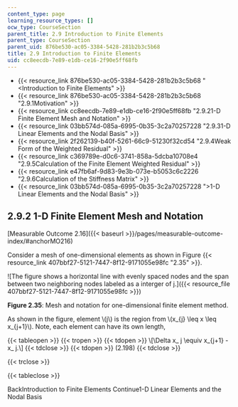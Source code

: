 ```yaml
---
content_type: page
learning_resource_types: []
ocw_type: CourseSection
parent_title: 2.9 Introduction to Finite Elements
parent_type: CourseSection
parent_uid: 876be530-ac05-3384-5428-281b2b3c5b68
title: 2.9 Introduction to Finite Elements
uid: cc8eecdb-7e89-e1db-ce16-2f90e5ff68fb
---
```


*   {{< resource_link 876be530-ac05-3384-5428-281b2b3c5b68 "\<Introduction to Finite Elements" >}}
*   {{< resource_link 876be530-ac05-3384-5428-281b2b3c5b68 "2.9.1Motivation" >}}
*   {{< resource_link cc8eecdb-7e89-e1db-ce16-2f90e5ff68fb "2.9.21-D Finite Element Mesh and Notation" >}}
*   {{< resource_link 03bb574d-085a-6995-0b35-3c2a70257228 "2.9.31-D Linear Elements and the Nodal Basis" >}}
*   {{< resource_link 2f262139-b40f-5261-66c9-51230f32cd54 "2.9.4Weak Form of the Weighted Residual" >}}
*   {{< resource_link c369789e-d0c6-3741-858a-5dcba10708e4 "2.9.5Calculation of the Finite Element Weighted Residual" >}}
*   {{< resource_link e47fb6af-9d83-9e3b-073e-b5053c6c2226 "2.9.6Calculation of the Stiffness Matrix" >}}
*   {{< resource_link 03bb574d-085a-6995-0b35-3c2a70257228 "\>1-D Linear Elements and the Nodal Basis" >}}

2.9.2 1-D Finite Element Mesh and Notation
------------------------------------------

[Measurable Outcome 2.16]({{< baseurl >}}/pages/measurable-outcome-index/#anchorMO216)

Consider a mesh of one-dimensional elements as shown in Figure {{< resource_link 407bbf27-5121-7447-8f12-9171055e98fc "2.35" >}}.

![The figure shows a horizontal line with evenly spaced nodes and the span between two neighboring nodes labeled as a interger of j.]({{< resource_file 407bbf27-5121-7447-8f12-9171055e98fc >}})

**Figure 2.35**: Mesh and notation for one-dimensional finite element method.

As shown in the figure, element \\(j\\) is the region from \\(x\_{j} \\leq x \\leq x\_{j+1}\\). Note, each element can have its own length,

{{< tableopen >}}
{{< tropen >}}
{{< tdopen >}}
\\\[\\Delta x\_ j \\equiv x\_{j+1} - x\_ j.\\\]
{{< tdclose >}}
{{< tdopen >}}
(2.198)
{{< tdclose >}}

{{< trclose >}}

{{< tableclose >}}

BackIntroduction to Finite Elements Continue1-D Linear Elements and the Nodal Basis